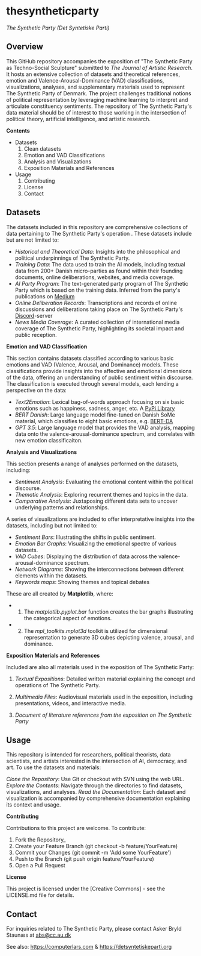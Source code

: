# thesyntheticparty
_The Synthetic Party (Det Syntetiske Parti)_

## **Overview**

This GitHub repository accompanies the exposition of "The Synthetic Party as Techno-Social Sculpture" submitted to _The Journal of Artistic Research_. It hosts an extensive collection of datasets and theoretical references, emotion and Valence-Arousal-Dominance (VAD) classifications, visualizations, analyses, and supplementary materials used to represent The Synthetic Party of Denmark. The project challenges traditional notions of political representation by leveraging machine learning to interpret and articulate constituency sentiments. The repository of The Synthetic Party's data material should be of interest to those working in the intersection of political theory, artificial intelligence, and artistic research.

**Contents**
- Datasets
  1. Clean datasets
  2. Emotion and VAD Classifications
  3. Analysis and Visualizations
  4. Exposition Materials and References
- Usage
  1. Contributing
  2. License
  3. Contact

## __**Datasets**__

The datasets included in this repository are comprehensive collections of data pertaining to The Synthetic Party's operation . These datasets include but are not limited to:

- _Historical and Theoretical Data_: Insights into the philosophical and political underpinnings of The Synthetic Party.
- _Training Data_: The data used to train the AI models, including textual data from 200+ Danish micro-parties as found within their founding documents, online deliberations, websites, and media coverage.
- _AI Party Program_: The text-generated party program of The Synthetic Party which is based on the training data. Inferred from the party's publications on [Medium](https://medium.com/@ComputerLars)
- _Online Deliberation Records_: Transcriptions and records of online discussions and deliberations taking place on The Synthetic Party's [Discord](https://discord.com/invite/Hmy6tKf8yf)-server
- _News Media Coverage_: A curated collection of international media coverage of The Synthetic Party, highlighting its societal impact and public reception.

**Emotion and VAD Classification**

This section contains datasets classified according to various basic emotions and VAD (Valence, Arousal, and Dominance) models. These classifications provide insights into the affective and emotional dimensions of the data, offering an understanding of public sentiment within  discourse. The classification is executed through several models, each lending a perspective on the data:

- _Text2Emotion_: Lexical bag-of-words approach focusing on six basic emotions such as happiness, sadness, anger, etc. A [PyPi Library](https://pypi.org/project/text2emotion/)
- _BERT Danish_: Large language model fine-tuned on Danish SoMe material, which classifies to eight basic emotions, e.g. [BERT-DA](https://huggingface.co/alexandrainst/da-emotion-classification-base)
- _GPT 3.5_: Large language model that provides the VAD analysis, mapping data onto the valence-arousal-dominance spectrum, and correlates with new emotion classificaiton.

**Analysis and Visualizations**

This section presents a range of analyses performed on the datasets, including:

- _Sentiment Analysis_: Evaluating the emotional content within the political discourse.
- _Thematic Analysis_: Exploring recurrent themes and topics in the data.
- _Comparative Analysis_: Juxtaposing different data sets to uncover underlying patterns and relationships.

A series of visualizations are included to offer interpretative insights into the datasets, including but not limited to:

- _Sentiment Bars_: Illustrating the shifts in public sentiment.
- _Emotion Bar Graphs_: Visualizing the emotional spectre of various datasets.
- _VAD Cubes_: Displaying the distribution of data across the valence-arousal-dominance spectrum.
- _Network Diagrams_: Showing the interconnections between different elements within the datasets.
- _Keywords maps_: Showing themes and topical debates

These are all created by **Matplotlib**, where:
- 1. The _matplotlib.pyplot.bar_ function creates the bar graphs illustrating the categorical aspect of emotions.
- 2. The _mpl_toolkits.mplot3d_ toolkit is utilized for dimensional representation to generate 3D cubes depicting valence, arousal, and dominance.

**Exposition Materials and References**

Included are also all materials used in the exposition of The Synthetic Party:

1) _Textual Expositions_: Detailed written material explaining the concept and operations of The Synthetic Party.

2) _Multimedia Files_: Audiovisual materials used in the exposition, including presentations, videos, and interactive media.

3) _Document of literature references from the exposition on The Synthetic Party_

## **Usage**

This repository is intended for researchers, political theorists, data scientists, and artists interested in the intersection of AI, democracy, and art. To use the datasets and materials:

_Clone the Repository_: Use Git or checkout with SVN using the web URL.
_Explore the Contents_: Navigate through the directories to find datasets, visualizations, and analyses.
_Read the Documentation_: Each dataset and visualization is accompanied by comprehensive documentation explaining its context and usage.

**Contributing**

Contributions to this project are welcome. To contribute:

  1. Fork the Repository_
  2. Create your Feature Branch (git checkout -b feature/YourFeature)
  3. Commit your Changes (git commit -m 'Add some YourFeature')
  4. Push to the Branch (git push origin feature/YourFeature)
  5. Open a Pull Request

**License**

This project is licensed under the [Creative Commons] - see the LICENSE.md file for details.

## **Contact**

For inquiries related to The Synthetic Party, please contact Asker Bryld Staunæs at abs@cc.au.dk

See also: https://computerlars.com & https://detsyntetiskeparti.org

